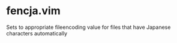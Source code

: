 fencja.vim
==========

Sets to appropriate fileencoding value for files that have Japanese characters automatically
